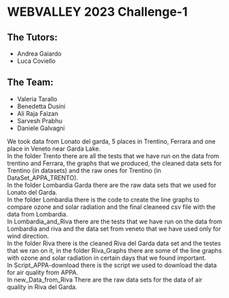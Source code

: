 # WEBVALLEY 2023 Challenge-1
## The Tutors: 
 - Andrea Gaiardo
 - Luca Coviello

## The Team:

- Valeria Tarallo
- Benedetta Dusini
- Ali Raja Faizan
- Sarvesh Prabhu
- Daniele Galvagni

We took data from Lonato del garda, 5 places in Trentino, Ferrara and one place in Veneto near Garda Lake.  
In the folder Trento there are all the tests that we have run on the data from trentino and Ferrara, the graphs that we produced, the cleaned data sets for Trentino (in datasets) and the raw ones for Trentino (in DataSet_APPA_TRENTO).  
In the folder Lombardia Garda there are the raw data sets that we used for Lonato del Garda.  
In the folder Lombardia there is the code to create the line graphs to compare ozone and solar radiation and the final cleaneed csv file with the data from Lombardia.  
In Lombardia_and_Riva there are the tests that we have run on the data from Lombardia and riva and the data set from veneto that we have used only for wind direction.  
In the folder Riva there is the cleaned Riva del Garda data set and the testes that we ran on it, in the folder Riva_Graphs there are some of the line graphs with ozone and solar radiation in certain days that we found important.  
In Script_APPA-download there is the script we used to download the data for air quality from APPA.  
In new_Data_from_Riva There are the raw data sets for the data of air quality in Riva del Garda.  




